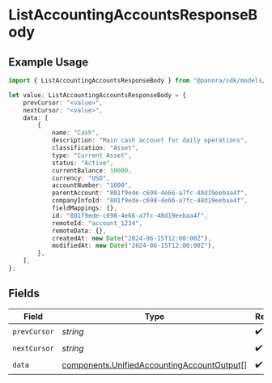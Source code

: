 # ListAccountingAccountsResponseBody

## Example Usage

```typescript
import { ListAccountingAccountsResponseBody } from "@panora/sdk/models/operations";

let value: ListAccountingAccountsResponseBody = {
    prevCursor: "<value>",
    nextCursor: "<value>",
    data: [
        {
            name: "Cash",
            description: "Main cash account for daily operations",
            classification: "Asset",
            type: "Current Asset",
            status: "Active",
            currentBalance: 10000,
            currency: "USD",
            accountNumber: "1000",
            parentAccount: "801f9ede-c698-4e66-a7fc-48d19eebaa4f",
            companyInfoId: "801f9ede-c698-4e66-a7fc-48d19eebaa4f",
            fieldMappings: {},
            id: "801f9ede-c698-4e66-a7fc-48d19eebaa4f",
            remoteId: "account_1234",
            remoteData: {},
            createdAt: new Date("2024-06-15T12:00:00Z"),
            modifiedAt: new Date("2024-06-15T12:00:00Z"),
        },
    ],
};
```

## Fields

| Field                                                                                                    | Type                                                                                                     | Required                                                                                                 | Description                                                                                              |
| -------------------------------------------------------------------------------------------------------- | -------------------------------------------------------------------------------------------------------- | -------------------------------------------------------------------------------------------------------- | -------------------------------------------------------------------------------------------------------- |
| `prevCursor`                                                                                             | *string*                                                                                                 | :heavy_check_mark:                                                                                       | N/A                                                                                                      |
| `nextCursor`                                                                                             | *string*                                                                                                 | :heavy_check_mark:                                                                                       | N/A                                                                                                      |
| `data`                                                                                                   | [components.UnifiedAccountingAccountOutput](../../models/components/unifiedaccountingaccountoutput.md)[] | :heavy_check_mark:                                                                                       | N/A                                                                                                      |
